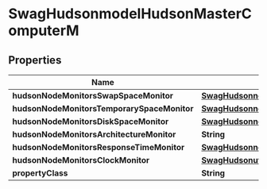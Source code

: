 
# SwagHudsonmodelHudsonMasterComputerM

## Properties
Name | Type | Description | Notes
------------ | ------------- | ------------- | -------------
**hudsonNodeMonitorsSwapSpaceMonitor** | [**SwagHudsonnodeMonitorsSwapSpaceMonit**](SwagHudsonnodeMonitorsSwapSpaceMonit.md) |  |  [optional]
**hudsonNodeMonitorsTemporarySpaceMonitor** | [**SwagHudsonnodeMonitorsDiskSpaceMonit**](SwagHudsonnodeMonitorsDiskSpaceMonit.md) |  |  [optional]
**hudsonNodeMonitorsDiskSpaceMonitor** | [**SwagHudsonnodeMonitorsDiskSpaceMonit**](SwagHudsonnodeMonitorsDiskSpaceMonit.md) |  |  [optional]
**hudsonNodeMonitorsArchitectureMonitor** | **String** |  |  [optional]
**hudsonNodeMonitorsResponseTimeMonitor** | [**SwagHudsonnodeMonitorsResponseTimeMo**](SwagHudsonnodeMonitorsResponseTimeMo.md) |  |  [optional]
**hudsonNodeMonitorsClockMonitor** | [**SwagHudsonutilClockDifference**](SwagHudsonutilClockDifference.md) |  |  [optional]
**propertyClass** | **String** |  |  [optional]



